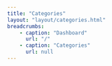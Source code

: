 ```yaml
---
title: "Categories"
layout: "layout/categories.html"
breadcrumbs:
    - caption: "Dashboard"
      url: "/"
    - caption: "Categories"
      url: null
---
```

